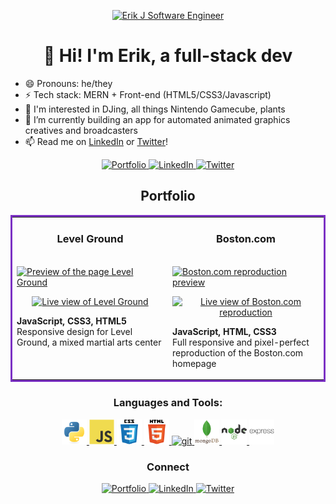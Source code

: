 <!--
**erikenrique/erikenrique** is a ✨ _special_ ✨ repository because its `README.md` (this file) appears on your GitHub profile.

Here are some ideas to get you started:

- 🔭 I’m currently working on ...
- 🌱 I’m currently learning ...
- 👯 I’m looking to collaborate on ...
- 🤔 I’m looking for help with ...
- 💬 Ask me about ...
- 📫 How to reach me: ...
- 😄 Pronouns: ...
- ⚡ Fun fact: ...
-->
<p align="center">
  <a target="_blank" href="https://erikjacome.netlify.app/">
  <img height="350" alt="Erik J Software Engineer" src="https://github.com/user-attachments/assets/4dbcffcb-dddc-4633-a307-46d78add13f3">  
  </a>
</p>
<h1 align="center">👋 Hi! I'm Erik, a full-stack dev</h1>
<ul>
  <li>😄 Pronouns: he/they</li>
  <li>⚡ Tech stack: MERN + Front-end (HTML5/CSS3/Javascript)</li>
  <li>👀 I'm interested in DJing, all things Nintendo Gamecube, plants</li>
  <li>🌱 I’m currently building an app for automated animated graphics creatives and broadcasters</li>
  <li>📫 Read me on <a href="https://www.linkedin.com/in/erik-j-8a64a6a4/">LinkedIn</a> or <a href="https://x.com/eirikpls">Twitter</a>!</li>
</ul>


<p align="center"> 
  <a href="https://erikjacome.netlify.app/" target="_blank">
    <img src="https://img.shields.io/badge/Portfolio-rgb(0%2C83%2C43)?style=for-the-badge&logoColor=%23DDE4B7" alt="Portfolio">
  </a>
  <a href="https://www.linkedin.com/in/erik-j-8a64a6a4/">
    <img src="https://img.shields.io/badge/LinkedIn-rgb(0%2C161%2C83)?style=for-the-badge&logoColor=%23DDE4B7"  alt="LinkedIn">
  </a>
  <a href="https://twitter.com/eirikpls" target="_blank">
    <img src="https://img.shields.io/badge/Twitter/X-rgb(0%2C83%2C43)?style=for-the-badge&logoColor=%23DDE4B7" alt="Twitter">
  </a> 
</p>

<h2 align="center">Portfolio</h2>
<table bordercolor="#7b31c4">
  <tr>
    <td width="50%" valign="top">
      <h3 align="center">Level Ground</h3>
        <br/>
        <a target="_blank" href="https://levelground-ej.netlify.app/">
          <img src="https://erikjacome.netlify.app/images/gallery/thumbs/levelground-gif.gif" width="100%" alt="Preview of the page Level Ground"/>
        </a>
        <br/>
        <p align="center">
          <a href="https://levelground-ej.netlify.app/" target="_blank">
            <img src="https://img.shields.io/badge/Live-rgb(0%2C83%2C43)?style=for-the-badge&logoColor=%23DDE4B7" alt="Live view of Level Ground"/>
          </a>  
      </p>
        <p><strong>JavaScript, CSS3, HTML5</strong><br>Responsive design for Level Ground, a mixed martial arts center</p>
    </td>
    <td width="50%" valign="top">
      <h3 align="center">Boston.com</h3>
        <br/>
      <a target="_blank" href="https://stevenrhyse.netlify.app/">
            <img src="https://erikjacome.netlify.app/images/gallery/thumbs/boston-repro.jpg" width="100%"  alt="Boston.com reproduction preview"/>
        </a>
        <p align="center">
          <a href="https://stevenrhyse.netlify.app/" target="_blank">
            <img src="https://img.shields.io/badge/Live-rgb(0%2C83%2C43)?style=for-the-badge&logoColor=%23DDE4B7" alt="Live view of Boston.com reproduction"/>
          </a>  
        </p>
        <p><strong>JavaScript, HTML, CSS3</strong><br>Full responsive and pixel-perfect reproduction of the Boston.com homepage</p>
    </td>
  </tr>
</table>

<h3 align="center">Languages and Tools:</h3>
<p align="center"> 
  <a href="https://www.python.org" target="_blank" rel="noreferrer"> 
    <img src="https://raw.githubusercontent.com/devicons/devicon/master/icons/python/python-original.svg" alt="python" width="40" height="40"/> 
  </a> 
  <a href="https://developer.mozilla.org/en-US/docs/Web/JavaScript" target="_blank" rel="noreferrer"> 
    <img src="https://raw.githubusercontent.com/devicons/devicon/master/icons/javascript/javascript-original.svg" alt="javascript" width="40" height="40"/> 
  </a> 
  <a href="https://www.w3schools.com/css/" target="_blank" rel="noreferrer"> 
    <img src="https://raw.githubusercontent.com/devicons/devicon/master/icons/css3/css3-original-wordmark.svg" alt="css3" width="40" height="40"/> 
  </a> 
  <a href="https://www.w3.org/html/" target="_blank" rel="noreferrer"> 
    <img src="https://raw.githubusercontent.com/devicons/devicon/master/icons/html5/html5-original-wordmark.svg" alt="html5" width="40" height="40"/> 
  </a> 
  <a href="https://git-scm.com/" target="_blank" rel="noreferrer"> 
    <img src="https://www.vectorlogo.zone/logos/git-scm/git-scm-icon.svg" alt="git" width="40" height="40"/> 
  </a>
  <a href="https://www.mongodb.com/" target="_blank" rel="noreferrer">
    <img src="https://raw.githubusercontent.com/devicons/devicon/master/icons/mongodb/mongodb-original-wordmark.svg" alt="MongoDB" width="40" height="40"/>
  </a>
  <a href="https://nodejs.org/en" target="_blank" rel="noreferrer">
    <img src="https://raw.githubusercontent.com/devicons/devicon/master/icons/nodejs/nodejs-original-wordmark.svg" alt="Node.js" width="40" height="40"/>
  </a>
  <a href="https://expressjs.com/" target="_blank" rel="noreferrer">
    <img src="https://raw.githubusercontent.com/devicons/devicon/master/icons/express/express-original-wordmark.svg" alt="Express.js" width="40" height="40"/>
  </a>
</p>

<h3 align="center">Connect</h3>
<p align="center"> 
  <a href="https://erikjacome.netlify.app/" target="_blank">
    <img src="https://img.shields.io/badge/Portfolio-rgb(0%2C83%2C43)?style=for-the-badge&logoColor=%23DDE4B7" alt="Portfolio">
  </a>
  <a href="https://www.linkedin.com/in/erik-j-8a64a6a4/">
    <img src="https://img.shields.io/badge/LinkedIn-rgb(0%2C161%2C83)?style=for-the-badge&logoColor=%23DDE4B7"  alt="LinkedIn">
  </a>
  <a href="https://twitter.com/eirikpls" target="_blank">
    <img src="https://img.shields.io/badge/Twitter/X-rgb(0%2C83%2C43)?style=for-the-badge&logoColor=%23DDE4B7" alt="Twitter">
  </a> 
  
</p>

